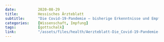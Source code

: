 ```yaml
---
date:          2020-08-29
title:         Hessisches Ärzteblatt
subtitle:      "Die Covid-19-Pandemie – bisherige Erkenntnisse und Empfehlungen für das weitere Vorgehen"
categories:    [Wissenschaft, Impfung]
tags:          [gottschalk]
link:          "/assets/files/health/Aerzteblatt-Die_Covid-19-Pandemie-bisherige_Erkenntnisse.pdf"
---
```

<object data="{{ page.link }}" style='height:calc(100vh - 400px); width: 100%' type='application/pdf'></object>
---
